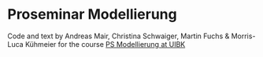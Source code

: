 # Proseminar Modellierung

Code and text by Andreas Mair, Christina Schwaiger, Martin Fuchs & Morris-Luca Kühmeier for the course [PS Modellierung at UIBK](https://lfuonline.uibk.ac.at/public/lfuonline_lv.details?sem_id_in=21S&lvnr_id_in=702612)
